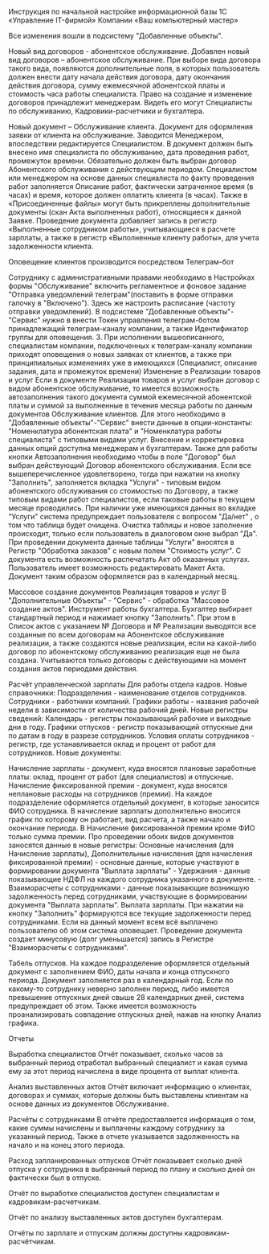 Инструкция по начальной настройке информационной базы 1С «Управление IT-фирмой» Компании «Ваш компьютерный мастер»

Все изменения вошли в подсистему "Добавленные объекты". 

Новый вид договоров - абонентское обслуживание. Добавлен новый вид договоров – абонентское обслуживание. При выборе вида договора такого вида, появляются дополнительные поля, в которых пользователь должен внести дату начала действия договора, дату окончания действия договора, сумму ежемесячной абонентской платы и стоимость часа работы специалиста. Право на создание и изменение договоров принадлежит менеджерам. Видеть его могут Специалисты по обслуживанию, Кадровики-расчетчики и бухгалтера.

Новый документ – Обслуживание клиента. Документ для оформления заявки от клиента на обслуживание. Заводится Менеджером, впоследствии редактируется Специалистом. В документ должен быть внесено имя специалиста по обслуживанию, дата проведения работ, промежуток времени. Обязательно должен быть выбран договор Абонентского обслуживания с действующим периодом. Специалистом или менеджером на основе данных специалиста по факту проведения работ заполняется Описание работ, фактически затраченное время (в часах) и время, которое должен оплатить клиента (в часах). Также в «Присоединенные файлы» могут быть прикреплены дополнительные документы (скан Акта выполненных работ), относящиеся к данной Заявке. Проведение документа добавляет запись в регистр «Выполненные сотрудником работы», учитывающиеся в расчете зарплаты, а также в регистр «Выполненные клиенту работы», для учета задолженности клиента.

Оповещение клиентов производится посредством Телеграм-бот

Сотруднику с административными правами необходимо в Настройках формы "Обслуживание" включить регламентное и фоновое задание "Отправка уведомлений телеграм"(поставить в форме отправки галочку в "Включено"). Здесь же настроить расписание (частоту отправки уведомлений).
В подсистеме "Добавленные объекты"-"Сервис" нужно в внести Токен управления телеграм-ботом принадлежащий телеграм-каналу компании, а также Идентификатор группы для оповещения. 3. При исполнении вышеописанного, специалистам компании, подключенных к телеграм-каналу компании приходят оповещения о новых заявках от клиентов, а также при принципиальных изменениях уже в имеющихся (Специалист, описание задания, дата и промежуток времени)
Изменение в Реализации товаров и услуг Если в документе Реализации товаров и услуг выбран договор с видом абонентское обслуживание, то имеется возможность автозаполнения такого документа суммой ежемесячной абонентской платы и суммой за выполненные в течения месяца работы по данным документов Обслуживание клиентов. Для этого необходимо в "Добавленные объекты"-"Сервис" внести данные в опции-константы: "Номенклатура абонентская плата" и "Номенклатура работы специалиста" с типовыми видами услуг. Внесение и корректировка данных опций доступна менеджерам и бухгалтерам. Также для работы кнопки Автозаполнения необходимо чтобы в поле "Договор" был выбран действующий Договор абонентского обслуживания. Если все вышеперечисленное удовлетворено, тогда при нажатии на кнопку "Заполнить", заполняется вкладка "Услуги" - типовым видом абонентского обслуживания со стоимостью по Договору, а также типовым видами работ специалистов, если таковые работы в текущем месяце проводились. При наличии уже имеющихся данных во вкладке "Услуги" система предупреждает пользователя с вопросом "Да/нет" , о том что таблица будет очищена. Очистка таблицы и новое заполнение происходит, только если пользователь в диалоговом окне выбрал "Да". При проведении документа данные таблицы "Услуги" вносятся в Регистр "Обработка заказов" с новым полем "Стоимость услуг". С документа есть возможность распечатать Акт об оказанных услугах. Пользователь имеет возможность редактировать Макет Акта. Документ таким образом оформляется раз в календарный месяц.

Массовое создание документов Реализация товаров и услуг В "Дополнительные Объекты" - "Сервис" - обработка "Массовое создание актов". Инструмент работы бухгалтера. Бухгалтер выбирает стандартный период и нажимает кнопку "Заполнить". При этом в Список актов с указанием № Договора и № Реализации выводятся все созданные по всем договорам на Абонентское обслуживание реализации, а также создаются новые реализации, если на какой-либо договор по абонентскому обслуживанию реализация еще не была создана. Учитываются только договоры с действующими на момент создания актов периодами действия.

Расчёт управленческой зарплаты Для работы отдела кадров. Новые справочники: Подразделения - наименование отделов сотрудников. Сотрудники - работники компаний. Графики работы - названия рабочей недели в зависимости от количества рабочий дней. Новые регистры сведений: Календарь - регистры показывающий рабочие и выходные дни в году. Графики отпусков - регистр показывающий отпускные дни по датам в году в разрезе сотрудников. Условия оплаты сотрудников - регистр, где устанавливается оклад и процент от работ для сотрудников. Новые документы:

Начисление зарплаты - документ, куда вносятся плановые заработные платы: оклад, процент от работ (для специалистов) и отпускные.
Начисление фиксированной премии - документ, куда вносятся неплановые расходы на сотрудников (премии). На каждое подразделение оформляется отдельный документ, в которые заносится ФИО сотрудника. В начисление зарплаты дополнительно вносится график по которому он работает, вид расчета, а также начало и окончание периода. В Начисление фиксированной премии кроме ФИО только сумма премии. Про проведении обоих видов документов заносятся данные в новые регистры:
Основные начисления (для Начисление зарплаты), Дополнительные начисления (для начисления фиксированной премии) - основные данные, которые участвуют в формировании документа "Выплата зарплаты" - Удержания - данные показывающие НДФЛ на каждого сотрудника указанного в документе. - Взаиморасчеты с сотрудниками - данные показывающие возникшую задолженность перед сотрудниками, участвующие в формировании документа "Выплата зарплаты".
Выплата зарплаты. При нажатии на кнопку "Заполнить" формируются все текущие задолженности перед сотрудниками. Если на данный момент всем всё выплачено пользователю об этом система оповещает. Проведение документа создает минусовую (долг уменьшается) запись в Регистре "Взаиморасчеты с сотрудниками".

Табель отпусков. На каждое подразделение оформляется отдельный документ с заполнением ФИО, даты начала и конца отпускного периода. Документ заполняется раз в календарный год. Если по какому-то сотруднику неверно заполнен период, либо имеется превышение отпускных дней свыше 28 календарных дней, система предупреждает об этом. Также имеется возможность проанализировать совпадение отпускных дней, нажав на кнопку Анализ графика.

Отчеты

Выработка специалистов Отчёт показывает, сколько часов за выбранный период отработал выбранный специалист и какая сумма ему за этот период начислена в виде процента от выплат клиента.

Анализ выставленных актов Отчёт включает информацию о клиентах, договорах и суммах, которые должны быть выставлены клиентам на основе данных из документов Обслуживание.

Расчёты с сотрудниками В отчёте предоставляется информация о том, какие суммы начислены и выплачены каждому сотруднику за указанный период. Также в отчете указывается задолженность на начало и на конец этого периода.

Расход запланированных отпусков Отчёт показывает сколько дней отпуска у сотрудника в выбранный период по плану и сколько дней он фактически был в отпуске.

Отчёт по выработке специалистов доступен специалистам и кадровикам-расчетчикам.

Отчёт по анализу выставленных актов доступен бухгалтерам.

Отчёты по зарплате и отпускам должны доступны кадровикам-расчётчикам.